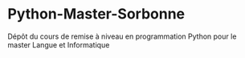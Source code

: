 # Python-Master-Sorbonne

Dépôt du cours de remise à niveau en programmation Python pour le master Langue et Informatique


